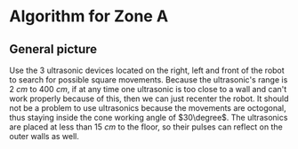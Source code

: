 # Algorithm for Zone A

## General picture

Use the 3 ultrasonic devices located on the right, left and front of the robot to search for possible square movements. Because the ultrasonic's range is $2\ cm$ to $400\ cm$, if at any time one ultrasonic is too close to a wall and can't work properly because of this, then we can just recenter the robot. It should not be a problem to use ultrasonics because the movements are octogonal, thus staying inside the cone working angle of $30\degree$. The ultrasonics are placed at less than $15\ cm$ to the floor, so their pulses can reflect on the outer walls as well.
